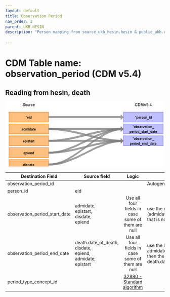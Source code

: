 ```yaml
---
layout: default
title: Observation Period
nav_order: 2
parent: UKB HESIN
description: "Person mapping from source_ukb_hesin.hesin & public_ukb.death tables"

---
```


# CDM Table name: observation_period (CDM v5.4)

## Reading from hesin, death

![](images/ukb_hesin_to_op.png)

| Destination Field | Source field | Logic | Comment field |
| --- | --- | :---: | --- |
| observation_period_id |  |  |  Autogenerate|
| person_id | eid | | |
| observation_period_start_date | admidate,<br>epistart,<br>disdate,<br>epiend| Use all four fields in case some of them are null | use the earliest of (admidate,epistart,disdate,epiend) that is not null.|
| observation_period_end_date |death.date_of_death,<br>disdate,<br>epiend,<br>admidate,<br>epistart |Use all four fields in case some of them are null| use the latest of (disdate, epiend, admidate, epistart)that is not null, then the earliest between that and death.date_of_death.|
| period_type_concept_id | | [32880 - Standard algorithm](https://athena.ohdsi.org/search-terms/terms/32880)| |
